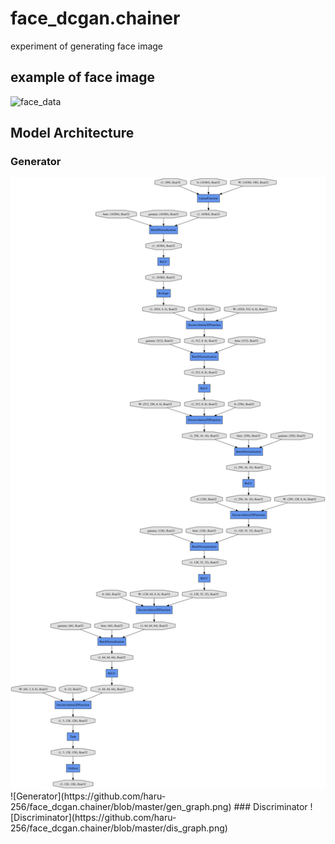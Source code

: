 # face_dcgan.chainer
experiment of generating face image

## example of face image
![face_data](https://raw.github.com/wiki/haru-256/face_dcgan.chainer/images/Yukio_Hatoyama_0001.jpg)

## Model Architecture
### Generator
<img src="https://github.com/haru-256/face_dcgan.chainer/blob/master/gen_graph.png" width="">
![Generator](https://github.com/haru-256/face_dcgan.chainer/blob/master/gen_graph.png)
### Discriminator
![Discriminator](https://github.com/haru-256/face_dcgan.chainer/blob/master/dis_graph.png)

